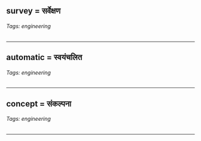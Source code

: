 ## survey = सर्वेक्षण

###### Tags: engineering

---
## automatic = स्वयंचलित

###### Tags: engineering

---
## concept = संकल्पना

###### Tags: engineering

---
